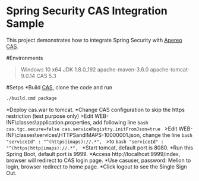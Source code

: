 Spring Security CAS Integration Sample
====
This project demonstrates how to integrate Spring Security with [Apereo CAS](https://www.apereo.org/projects/cas).

#Environments
>Windows 10 x64
>JDK 1.8.0_192
>apache-maven-3.6.0
>apache-tomcat-9.0.14
>CAS 5.3

#Setps
*Build [CAS](https://github.com/apereo/cas-overlay-template/tree/5.3), clone the code and run 
```bash
./build.cmd package
```
*Deploy cas.war to tomcat.
*Change CAS configuration to skip the https restriction (test purpose only)
    >Edit WEB-INF\classes\application.properties, add following line
    ```bash
    cas.tgc.secure=false
    cas.serviceRegistry.initFromJson=true
    ```
    >Edit WEB-INF\classes\services\HTTPSandIMAPS-10000001.json, change the line 
    ```bash
    "serviceId" : "^(https|imaps)://.*",
    ```
    >to
    ```bash
    "serviceId" : "^(https|http|imaps)://.*",
    ```
*Start tomcat, default port is 8080.
*Run this Spring Boot, default port is 9999.
*Access http://localhost:9999/index, browser will redirect to CAS login page.
*Use casuser, password: Mellon to login, browser redirect to home page.
*Click logout to see the Single Sign Out.